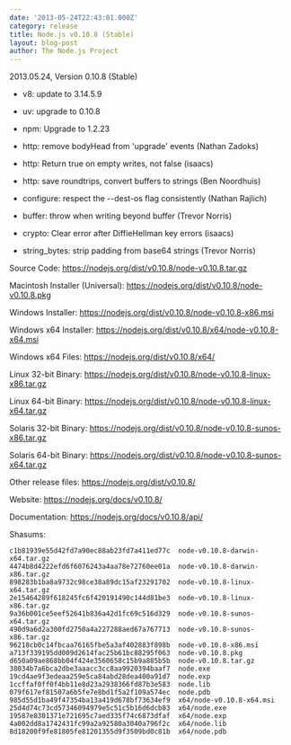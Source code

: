```yaml
---
date: '2013-05-24T22:43:01.000Z'
category: release
title: Node.js v0.10.8 (Stable)
layout: blog-post
author: The Node.js Project
---
```


2013.05.24, Version 0.10.8 (Stable)

- v8: update to 3.14.5.9

- uv: upgrade to 0.10.8

- npm: Upgrade to 1.2.23

- http: remove bodyHead from 'upgrade' events (Nathan Zadoks)

- http: Return true on empty writes, not false (isaacs)

- http: save roundtrips, convert buffers to strings (Ben Noordhuis)

- configure: respect the --dest-os flag consistently (Nathan Rajlich)

- buffer: throw when writing beyond buffer (Trevor Norris)

- crypto: Clear error after DiffieHellman key errors (isaacs)

- string_bytes: strip padding from base64 strings (Trevor Norris)

Source Code: https://nodejs.org/dist/v0.10.8/node-v0.10.8.tar.gz

Macintosh Installer (Universal): https://nodejs.org/dist/v0.10.8/node-v0.10.8.pkg

Windows Installer: https://nodejs.org/dist/v0.10.8/node-v0.10.8-x86.msi

Windows x64 Installer: https://nodejs.org/dist/v0.10.8/x64/node-v0.10.8-x64.msi

Windows x64 Files: https://nodejs.org/dist/v0.10.8/x64/

Linux 32-bit Binary: https://nodejs.org/dist/v0.10.8/node-v0.10.8-linux-x86.tar.gz

Linux 64-bit Binary: https://nodejs.org/dist/v0.10.8/node-v0.10.8-linux-x64.tar.gz

Solaris 32-bit Binary: https://nodejs.org/dist/v0.10.8/node-v0.10.8-sunos-x86.tar.gz

Solaris 64-bit Binary: https://nodejs.org/dist/v0.10.8/node-v0.10.8-sunos-x64.tar.gz

Other release files: https://nodejs.org/dist/v0.10.8/

Website: https://nodejs.org/docs/v0.10.8/

Documentation: https://nodejs.org/docs/v0.10.8/api/

Shasums:

```
c1b81939e55d42fd7a90ec88ab23fd7a411ed77c  node-v0.10.8-darwin-x64.tar.gz
4474b8d4222efd6f6076243a4aa78e72760ee01a  node-v0.10.8-darwin-x86.tar.gz
898283b1ba8a9732c98ce38a89dc15af23291702  node-v0.10.8-linux-x64.tar.gz
2e15464289f618245fc6f420191490c144d81be3  node-v0.10.8-linux-x86.tar.gz
9a36b001ce5eef52641b836a42d1fc69c516d329  node-v0.10.8-sunos-x64.tar.gz
490d9a6d2a300fd2750a4a227288aed67a767713  node-v0.10.8-sunos-x86.tar.gz
96218cb0c14fbcaa76165fbe5a3af402883f898b  node-v0.10.8-x86.msi
a713f339195dd009d2614fac25b61bc88295f063  node-v0.10.8.pkg
d650a09ae868bb04f424e3560658c15b9a885b5b  node-v0.10.8.tar.gz
38034b7a6bca2dbe3aaacc3cc8aa9920394baaf7  node.exe
19cd4ae9f3edeaa259e5ca84abd28dea400a91d7  node.exp
1ccffaf0ff0f4bb11e8d23a2938366fd87b3e583  node.lib
079f617ef81507a6b5fe7e8bd1f5a2f109a574ec  node.pdb
985d55d1ba49f47354ba13a419d678bf73634ef9  x64/node-v0.10.8-x64.msi
25d4d74c73cd57346094979e5c51c5b16d6dcb83  x64/node.exe
19587e8301371e721695c7aed335f74c6873dfaf  x64/node.exp
4a002dd8a1742431fc99a2a92580a3040a796f2c  x64/node.lib
8d18200f9fe81805fe81201355d9f3509bd0c81b  x64/node.pdb
```
